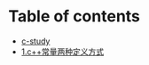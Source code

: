 # Table of contents

* [c-study](README.md)
* [1.c++常量两种定义方式](1.c++-chang-liang-liang-zhong-ding-yi-fang-shi.md)
